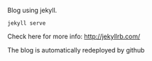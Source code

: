 Blog using jekyll.

`jekyll serve`

Check here for more info: http://jekyllrb.com/

The blog is automatically redeployed by github
